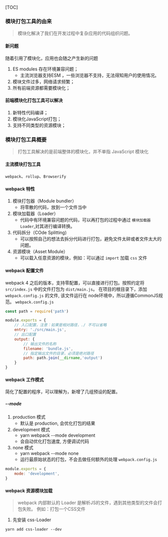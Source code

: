 <!--
 * @Date: 2021-07-30 22:26:35
 * @LastEditors: chuhongguang
-->
[TOC]
### 模块打包工具的由来
> 模块化解决了我们在开发过程中复杂应用的代码组织问题。

#### 新问题
随着引用了模块化，应用也会随之产生新的问题
1. ES modules 存在环境兼容问题；
    - 主流浏览器支持ESM ，一些浏览器不支持，无法得知用户的使用情况。
2. 模块文件过多，网络请求频繁；
3. 所有前端资源都需要模块化；

#### 前端模块化打包工具可以解决
1. 新特性代码编译；
2. 模块化JavaScript打包；
3. 支持不同类型的资源模块；

### 模块打包工具概要
> 打包工具解决的是前端整体的模块化，并不单指 JavaScript 模块化
#### 主流模块打包工具
`webpack`、`rollup`、`Browserify`
#### webpack 特性
1. 模块打包器（Module bundler）
    - 将零散的代码，放到一个文件当中
2. 模块加载器（Loader）
    - 代码中有环境兼容问题的代码，可以再打包的过程中通过 `模块加载器 Loader`,对其进行编译转换。
3. 代码拆分（COde Splitting)
    - 可以按照自己的想法去拆分代码进行打包，避免文件太碎或者文件太大的问题。
4. 资源模块（Asset Module）
    - 可以载入任意资源的模块，例如：可以通过 `import` 加载 `css` 文件
#### webpack 配置文件
webpack 4 之后的版本，支持零配置，可以直接进行打包。按照约定将 `src/index.js` 中的文件打包为 `dist/main.js`。
在项目的根目录下，添加 `webpack.config.js` 的文件, 该文件运行在 node环境中，所以遵循CommonJS规范。
`webpack.config.js`
```js
const path = require('path')

module.exports = {
    // 入口配置，注意：如果是相对路径，./ 不可以省略
    entry: './src/main.js',
    // 出口配置
    output: {
        // 输出文件的名称
        filename: 'bundle.js',
        // 指定输出文件的目录，必须是绝对路径
        path: path.join(__dirname,'output')
    }
}
```

#### webpack 工作模式
简化了配置的程序，可以理解为，新增了几组预设的配置。
##### --mode
1. production 模式
   -  默认是 production, 会优化打包的结果
2. development 模式
   -  yarn webpack --mode development
   -  会自动优化打包速度, 方便调试代码
3. none 模式
    - yarn webpack --mode none
    - 运行最原始状态的打包，不会去做任何额外的处理
`webpack.config.js`
```js
module.exports = {
    mode: 'development',
}
```

#### webpack 资源模块加载
> webpack 内部默认的 Loader 是解析JS的文件，遇到其他类型的文件会打包失败。
例如：打包一个CSS文件
1. 先安装 css-Loader
```
yarn add css-loader --dev
```